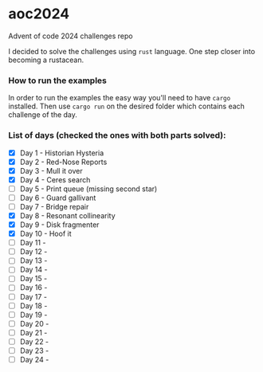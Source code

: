 # aoc2024
Advent of code 2024 challenges repo

I decided to solve the challenges using `rust` language. One step closer into becoming a rustacean.

### How to run the examples

In order to run the examples the easy way you'll need to have `cargo` installed. Then use `cargo run` on the desired folder which contains each challenge of the day.

### List of days (checked the ones with both parts solved):

- [x] Day 1 - Historian Hysteria
- [x] Day 2 - Red-Nose Reports
- [x] Day 3 - Mull it over
- [x] Day 4 - Ceres search
- [ ] Day 5 - Print queue (missing second star)
- [ ] Day 6 - Guard gallivant
- [ ] Day 7 - Bridge repair
- [x] Day 8 - Resonant collinearity
- [x] Day 9 - Disk fragmenter
- [x] Day 10 - Hoof it
- [ ] Day 11 -
- [ ] Day 12 -
- [ ] Day 13 -
- [ ] Day 14 -
- [ ] Day 15 -
- [ ] Day 16 -
- [ ] Day 17 -
- [ ] Day 18 -
- [ ] Day 19 -
- [ ] Day 20 -
- [ ] Day 21 -
- [ ] Day 22 -
- [ ] Day 23 -
- [ ] Day 24 -